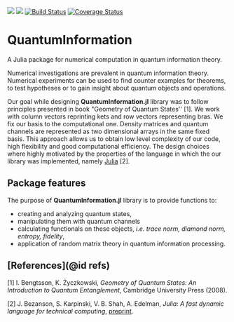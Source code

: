 [![](https://img.shields.io/badge/docs-stable-blue.svg)](https://zksi.github.io/QuantumInformation.jl/stable)
[![](https://img.shields.io/badge/docs-latest-blue.svg)](https://zksi.github.io/QuantumInformation.jl/latest)
[![Build Status](https://travis-ci.org/ZKSI/QuantumInformation.jl.svg?branch=master)](https://travis-ci.org/ZKSI/QuantumInformation.jl)
[![Coverage Status](https://coveralls.io/repos/github/ZKSI/QuantumInformation.jl/badge.svg?branch=master)](https://coveralls.io/github/ZKSI/QuantumInformation.jl?branch=master)
# QuantumInformation

A Julia package for numerical computation in quantum information theory.

Numerical investigations are prevalent in quantum information theory. Numerical experiments can be used to find counter examples for theorems, to test hypotheses or to gain insight about quantum objects and operations.

Our goal while designing **QuantumInformation.jl** library was to follow principles presented in book "Geometry of Quantum States'' [1]. We work with column vectors reprinting kets and row vectors representing bras. We fix our basis to the computational one. Density matrices and quantum channels are represented as two dimensional arrays in the same fixed basis. This approach allows us to obtain low level complexity of our code, high flexibility and good computational efficiency. The design choices where highly motivated by the properties of the language in which the our library was implemented, namely
[Julia](https://julialang.org/) [2].

## Package features
The purpose of **QuantumInformation.jl** library is to provide
functions to:
* creating and analyzing quantum
states,
* manipulating them with quantum channels
* calculating functionals on these objects, *i.e. trace norm, diamond norm, entropy, fidelity*,
* application of random matrix theory in quantum
information processing.

## [References](@id refs)

[1] I. Bengtsson, K. Życzkowski, *Geometry of Quantum States: An Introduction to Quantum Entanglement*, Cambridge University Press (2008).

[2] J. Bezanson, S. Karpinski, V. B. Shah, A. Edelman, *Julia: A fast dynamic language for technical computing*,
[preprint](https://arxiv.org/pdf/1209.5145.pdf).
